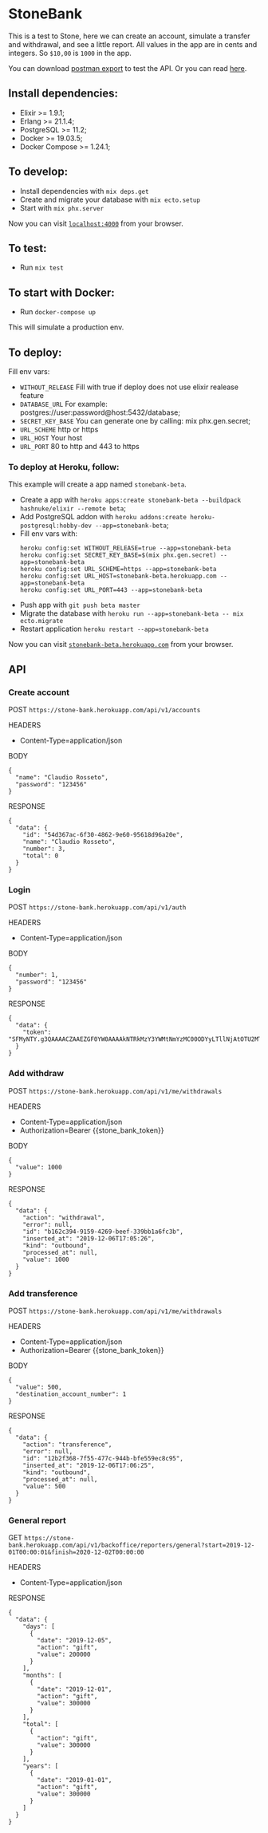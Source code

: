 # StoneBank

This is a test to Stone, here we can create an account, simulate a transfer and withdrawal, and see a little report.
All values in the app are in cents and integers. So `$10,00` is `1000` in the app.

You can download [postman export](./postman.json) to test the API.
Or you can read [here](#api).

## Install dependencies:

- Elixir >= 1.9.1;
- Erlang >= 21.1.4;
- PostgreSQL >= 11.2;
- Docker >= 19.03.5;
- Docker Compose >= 1.24.1;

## To develop:

- Install dependencies with `mix deps.get`
- Create and migrate your database with `mix ecto.setup`
- Start with `mix phx.server`

Now you can visit [`localhost:4000`](http://localhost:4000) from your browser.

## To test:

- Run `mix test`

## To start with Docker:

- Run `docker-compose up`

This will simulate a production env.

## To deploy:

Fill env vars:

- `WITHOUT_RELEASE` Fill with true if deploy does not use elixir realease feature
- `DATABASE_URL` For example: postgres://user:password@host:5432/database;
- `SECRET_KEY_BASE` You can generate one by calling: mix phx.gen.secret;
- `URL_SCHEME` http or https
- `URL_HOST` Your host
- `URL_PORT` 80 to http and 443 to https

### To deploy at Heroku, follow:

This example will create a app named `stonebank-beta`.

- Create a app with `heroku apps:create stonebank-beta --buildpack hashnuke/elixir --remote beta`;
- Add PostgreSQL addon with `heroku addons:create heroku-postgresql:hobby-dev --app=stonebank-beta`;
- Fill env vars with:
  ```
  heroku config:set WITHOUT_RELEASE=true --app=stonebank-beta
  heroku config:set SECRET_KEY_BASE=$(mix phx.gen.secret) --app=stonebank-beta
  heroku config:set URL_SCHEME=https --app=stonebank-beta
  heroku config:set URL_HOST=stonebank-beta.herokuapp.com --app=stonebank-beta
  heroku config:set URL_PORT=443 --app=stonebank-beta
  ```
- Push app with `git push beta master`
- Migrate the database with `heroku run --app=stonebank-beta -- mix ecto.migrate`
- Restart application `heroku restart --app=stonebank-beta`

Now you can visit [`stonebank-beta.herokuapp.com`](https://stonebank-beta.herokuapp.com) from your browser.

## API

### Create account

POST `https://stone-bank.herokuapp.com/api/v1/accounts`

HEADERS
- Content-Type=application/json

BODY
```
{
  "name": "Claudio Rosseto",
  "password": "123456"
}
```

RESPONSE
```
{
  "data": {
    "id": "54d367ac-6f30-4862-9e60-95618d96a20e",
    "name": "Claudio Rosseto",
    "number": 3,
    "total": 0
  }
}
```

### Login

POST `https://stone-bank.herokuapp.com/api/v1/auth`

HEADERS
- Content-Type=application/json

BODY
```
{
  "number": 1,
  "password": "123456"
}
```

RESPONSE
```
{
  "data": {
    "token": "SFMyNTY.g3QAAAACZAAEZGF0YW0AAAAkNTRkMzY3YWMtNmYzMC00ODYyLTllNjAtOTU2MThkOTZhMjBlZAAGc2lnbmVkbgYAwhcs3G4B.s292NVjt5B9Xbtw71ZQSu319oKdaX3DGN6T2AOkdVYI"
  }
}
```

### Add withdraw

POST `https://stone-bank.herokuapp.com/api/v1/me/withdrawals`

HEADERS
- Content-Type=application/json
- Authorization=Bearer {{stone_bank_token}}

BODY
```
{
  "value": 1000
}
```

RESPONSE
```
{
  "data": {
    "action": "withdrawal",
    "error": null,
    "id": "b162c394-9159-4269-beef-339bb1a6fc3b",
    "inserted_at": "2019-12-06T17:05:26",
    "kind": "outbound",
    "processed_at": null,
    "value": 1000
  }
}
```

### Add transference

POST `https://stone-bank.herokuapp.com/api/v1/me/withdrawals`

HEADERS
- Content-Type=application/json
- Authorization=Bearer {{stone_bank_token}}

BODY
```
{
  "value": 500,
  "destination_account_number": 1
}
```

RESPONSE
```
{
  "data": {
    "action": "transference",
    "error": null,
    "id": "12b2f368-7f55-477c-944b-bfe559ec8c95",
    "inserted_at": "2019-12-06T17:06:25",
    "kind": "outbound",
    "processed_at": null,
    "value": 500
  }
}
```

### General report

GET `https://stone-bank.herokuapp.com/api/v1/backoffice/reporters/general?start=2019-12-01T00:00:01&finish=2020-12-02T00:00:00`

HEADERS
- Content-Type=application/json

RESPONSE
```
{
  "data": {
    "days": [
      {
        "date": "2019-12-05",
        "action": "gift",
        "value": 200000
      }
    ],
    "months": [
      {
        "date": "2019-12-01",
        "action": "gift",
        "value": 300000
      }
    ],
    "total": [
      {
        "action": "gift",
        "value": 300000
      }
    ],
    "years": [
      {
        "date": "2019-01-01",
        "action": "gift",
        "value": 300000
      }
    ]
  }
}
```
